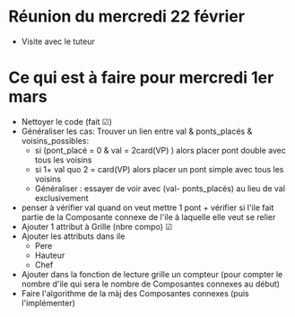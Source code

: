 # Réunion du mercredi 22 février
- Visite avec le tuteur

# Ce qui est à faire pour mercredi 1er mars
- Nettoyer le code (fait ☑)
- Généraliser les cas: Trouver un lien entre val & ponts_placés & voisins_possibles:
  - si (pont_placé = 0 & val = 2card(VP) ) alors placer pont double avec tous les voisins
  - si 1+ val quo 2 = card(VP) alors placer un pont simple avec tous les voisins
  - Généraliser : essayer de voir avec (val- ponts_placés) au lieu de val exclusivement
- penser à vérifier val quand on veut mettre 1 pont + vérifier si l'ile fait partie de la Composante connexe de l'ile à laquelle elle veut se relier
- Ajouter 1 attribut à Grille (nbre compo) ☑ 
- Ajouter les attributs dans ile
  - Pere
  - Hauteur
  - Chef
- Ajouter dans la fonction de lecture grille un compteur (pour compter le nombre d'ile qui sera le nombre de Composantes connexes au début)
- Faire l'algorithme de la màj des Composantes connexes (puis l'implémenter)
